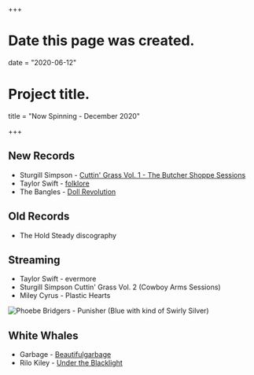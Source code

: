 +++
# Date this page was created.
date = "2020-06-12"

# Project title.
title = "Now Spinning - December 2020"

+++

## New Records
* Sturgill Simpson - [Cuttin' Grass Vol. 1 -  The Butcher Shoppe Sessions ](https://www.discogs.com/Sturgill-Simpson-Cuttin-Grass-Vol1-The-Butcher-Shoppe-Sessions/release/16416111)
* Taylor Swift - [folklore](https://www.discogs.com/Taylor-Swift-Folklore/release/16257536)
* The Bangles - [Doll Revolution](https://www.discogs.com/The-Bangles-Doll-Revolution/release/16281071)

## Old Records
* The Hold Steady discography


## Streaming
* Taylor Swift - evermore
* Sturgill Simpson Cuttin' Grass Vol. 2 (Cowboy Arms Sessions)
* Miley Cyrus - Plastic Hearts

![Phoebe Bridgers - Punisher (Blue with kind of Swirly Silver)](/img/punisher.jpg)

## White Whales
* Garbage - [Beautifulgarbage](https://www.discogs.com/Garbage-Beautifulgarbage/release/6193359)
* Rilo Kiley - [Under the Blacklight](https://www.discogs.com/Rilo-Kiley-Under-The-Blacklight/release/3077280)



